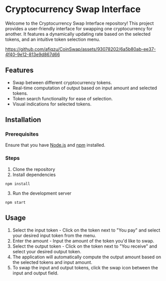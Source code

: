 # Cryptocurrency Swap Interface

Welcome to the Cryptocurrency Swap Interface repository! This project provides a user-friendly interface for swapping one cryptocurrency for another. It features a dynamically updating rate based on the selected tokens, and an intuitive token selection menu.




https://github.com/afiqzu/CoinSwap/assets/93078202/6a5b80ab-ee37-4f40-9e12-813e9d867d66




## Features

- Swap between different cryptocurrency tokens.
- Real-time computation of output based on input amount and selected tokens.
- Token search functionality for ease of selection.
- Visual indications for selected tokens.

## Installation
### Prerequisites
Ensure that you have [Node.js](https://nodejs.org/en) and [npm](https://www.npmjs.com/) installed.

### Steps
1. Clone the repository
2. Install dependencies

```
npm install
```

3. Run the development server
```
npm start
```

## Usage
1. Select the input token - Click on the token next to "You pay" and select your desired input token from the menu.
2. Enter the amount - Input the amount of the token you'd like to swap.
3. Select the output token - Click on the token next to "You receive" and select your desired output token.
4. The application will automatically compute the output amount based on the selected tokens and input amount.
5. To swap the input and output tokens, click the swap icon between the input and output field.

